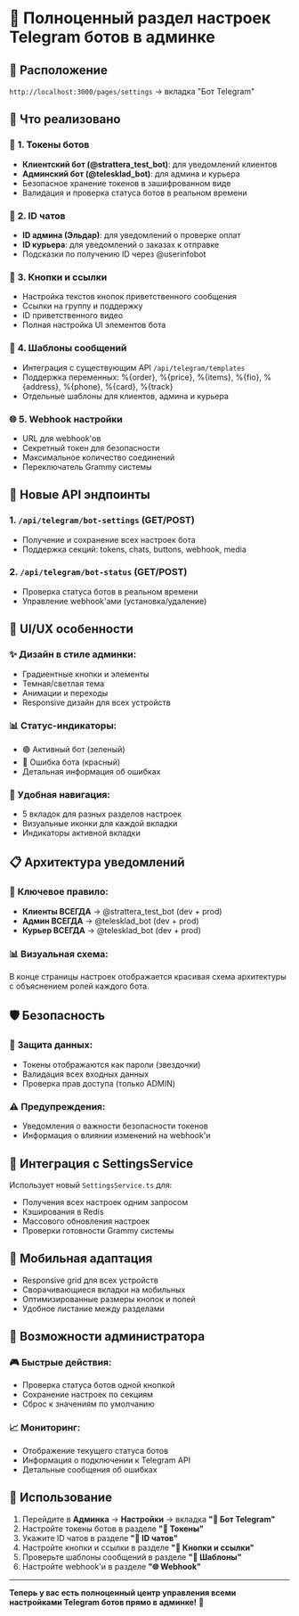 # 🤖 Полноценный раздел настроек Telegram ботов в админке

## 📍 Расположение
`http://localhost:3000/pages/settings` → вкладка "Бот Telegram"

## 🎯 Что реализовано

### 🔑 **1. Токены ботов**
- **Клиентский бот (@strattera_test_bot)**: для уведомлений клиентов
- **Админский бот (@telesklad_bot)**: для админа и курьера
- Безопасное хранение токенов в зашифрованном виде
- Валидация и проверка статуса ботов в реальном времени

### 👥 **2. ID чатов**
- **ID админа (Эльдар)**: для уведомлений о проверке оплат
- **ID курьера**: для уведомлений о заказах к отправке
- Подсказки по получению ID через @userinfobot

### 🔘 **3. Кнопки и ссылки**
- Настройка текстов кнопок приветственного сообщения
- Ссылки на группу и поддержку
- ID приветственного видео
- Полная настройка UI элементов бота

### 📝 **4. Шаблоны сообщений**
- Интеграция с существующим API `/api/telegram/templates`
- Поддержка переменных: %{order}, %{price}, %{items}, %{fio}, %{address}, %{phone}, %{card}, %{track}
- Отдельные шаблоны для клиентов, админа и курьера

### 🌐 **5. Webhook настройки**
- URL для webhook'ов
- Секретный токен для безопасности
- Максимальное количество соединений
- Переключатель Grammy системы

## 🚀 **Новые API эндпоинты**

### 1. `/api/telegram/bot-settings` (GET/POST)
- Получение и сохранение всех настроек бота
- Поддержка секций: tokens, chats, buttons, webhook, media

### 2. `/api/telegram/bot-status` (GET/POST)
- Проверка статуса ботов в реальном времени
- Управление webhook'ами (установка/удаление)

## 🎨 **UI/UX особенности**

### ✨ **Дизайн в стиле админки:**
- Градиентные кнопки и элементы
- Темная/светлая тема
- Анимации и переходы
- Responsive дизайн для всех устройств

### 📊 **Статус-индикаторы:**
- 🟢 Активный бот (зеленый)
- 🔴 Ошибка бота (красный)
- Детальная информация об ошибках

### 📑 **Удобная навигация:**
- 5 вкладок для разных разделов настроек
- Визуальные иконки для каждой вкладки
- Индикаторы активной вкладки

## 📋 **Архитектура уведомлений**

### 🔄 **Ключевое правило:**
- **Клиенты ВСЕГДА** → @strattera_test_bot (dev + prod)
- **Админ ВСЕГДА** → @telesklad_bot (dev + prod)  
- **Курьер ВСЕГДА** → @telesklad_bot (dev + prod)

### 📊 **Визуальная схема:**
В конце страницы настроек отображается красивая схема архитектуры с объяснением ролей каждого бота.

## 🛡️ **Безопасность**

### 🔐 **Защита данных:**
- Токены отображаются как пароли (звездочки)
- Валидация всех входных данных
- Проверка прав доступа (только ADMIN)

### ⚠️ **Предупреждения:**
- Уведомления о важности безопасности токенов
- Информация о влиянии изменений на webhook'и

## 🎯 **Интеграция с SettingsService**

Использует новый `SettingsService.ts` для:
- Получения всех настроек одним запросом
- Кэширования в Redis
- Массового обновления настроек
- Проверки готовности Grammy системы

## 📱 **Мобильная адаптация**

- Responsive grid для всех устройств
- Сворачивающиеся вкладки на мобильных
- Оптимизированные размеры кнопок и полей
- Удобное листание между разделами

## 🔧 **Возможности администратора**

### 🎮 **Быстрые действия:**
- Проверка статуса ботов одной кнопкой
- Сохранение настроек по секциям
- Сброс к значениям по умолчанию

### 📈 **Мониторинг:**
- Отображение текущего статуса ботов
- Информация о подключении к Telegram API
- Детальные сообщения об ошибках

## 🚀 **Использование**

1. Перейдите в **Админка** → **Настройки** → вкладка **"🤖 Бот Telegram"**
2. Настройте токены ботов в разделе **"🔑 Токены"**
3. Укажите ID чатов в разделе **"👥 ID чатов"**
4. Настройте кнопки и ссылки в разделе **"🔘 Кнопки и ссылки"**
5. Проверьте шаблоны сообщений в разделе **"📝 Шаблоны"**
6. Настройте webhook'и в разделе **"🌐 Webhook"**

---

**Теперь у вас есть полноценный центр управления всеми настройками Telegram ботов прямо в админке!** 🎉